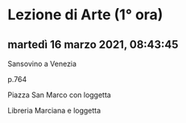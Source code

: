 # Lezione di Arte (1° ora)

## martedì 16 marzo 2021, 08:43:45

Sansovino a Venezia

p.764

Piazza San Marco con loggetta



Libreria Marciana e loggetta